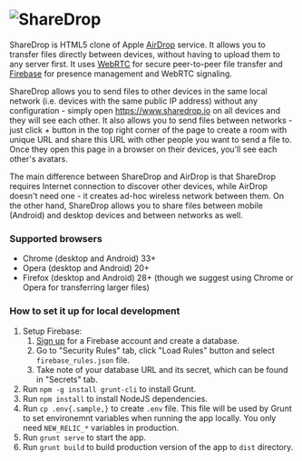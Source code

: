 # ![ShareDrop](https://www.sharedrop.io/images/a2781750.sharedrop.svg)

ShareDrop is HTML5 clone of Apple [AirDrop](http://support.apple.com/kb/ht4783) service. It allows you to transfer files directly between devices, without having to upload them to any server first. It uses [WebRTC](http://www.webrtc.org) for secure peer-to-peer file transfer and [Firebase](https://www.firebase.com) for presence management and WebRTC signaling.

ShareDrop allows you to send files to other devices in the same local network (i.e. devices with the same public IP address) without any configuration - simply open https://www.sharedrop.io on all devices and they will see each other. It also allows you to send files between networks - just click + button in the top right corner of the page to create a room with unique URL and share this URL with other people you want to send a file to. Once they open this page in a browser on their devices, you'll see each other's avatars.

The main difference between ShareDrop and AirDrop is that ShareDrop requires Internet connection to discover other devices, while AirDrop doesn't need one - it creates ad-hoc wireless network between them. On the other hand, ShareDrop allows you to share files between mobile (Android) and desktop devices and between networks as well.

### Supported browsers
* Chrome (desktop and Android) 33+
* Opera (desktop and Android) 20+
* Firefox (desktop and Android) 28+ (though we suggest using Chrome or Opera for transferring larger files)

### How to set it up for local development
1. Setup Firebase:
    1. [Sign up](https://www.firebase.com) for a Firebase account and create a database.
    2. Go to "Security Rules" tab, click "Load Rules" button and select `firebase_rules.json` file.
    3. Take note of your database URL and its secret, which can be found in "Secrets" tab.
2. Run `npm -g install grunt-cli` to install Grunt.
3. Run `npm install` to install NodeJS dependencies.
4. Run `cp .env{.sample,}` to create `.env` file. This file will be used by Grunt to set environemnt variables when running the app locally. You only need `NEW_RELIC_*` variables in production.
5. Run `grunt serve` to start the app.
6. Run `grunt build` to build production version of the app to `dist` directory.
